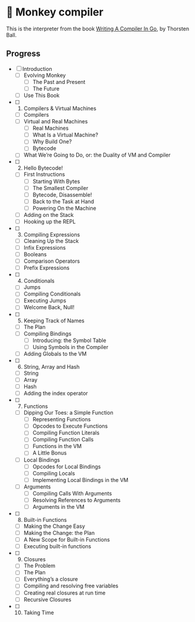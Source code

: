 # 🐒 Monkey compiler

This is the interpreter from the book [Writing A Compiler In Go](https://compilerbook.com/), by Thorsten Ball.

## Progress

- [ ] Introduction
  - [ ] Evolving Monkey
    - [ ] The Past and Present
    - [ ] The Future
  - [ ] Use This Book
- [ ] 1. Compilers & Virtual Machines
  - [ ] Compilers
  - [ ] Virtual and Real Machines
    - [ ] Real Machines
    - [ ] What Is a Virtual Machine?
    - [ ] Why Build One?
    - [ ] Bytecode
  - [ ] What We’re Going to Do, or: the Duality of VM and Compiler
- [ ] 2. Hello Bytecode!
  - [ ] First Instructions
    - [ ] Starting With Bytes
    - [ ] The Smallest Compiler
    - [ ] Bytecode, Disassemble!
    - [ ] Back to the Task at Hand
    - [ ] Powering On the Machine
  - [ ] Adding on the Stack
  - [ ] Hooking up the REPL
- [ ] 3. Compiling Expressions
  - [ ] Cleaning Up the Stack
  - [ ] Infix Expressions
  - [ ] Booleans
  - [ ] Comparison Operators
  - [ ] Prefix Expressions
- [ ] 4. Conditionals
  - [ ] Jumps
  - [ ] Compiling Conditionals
  - [ ] Executing Jumps
  - [ ] Welcome Back, Null!
- [ ] 5. Keeping Track of Names
  - [ ] The Plan
  - [ ] Compiling Bindings
    - [ ] Introducing: the Symbol Table
    - [ ] Using Symbols in the Compiler
  - [ ] Adding Globals to the VM
- [ ] 6. String, Array and Hash
  - [ ] String
  - [ ] Array
  - [ ] Hash
  - [ ] Adding the index operator
- [ ] 7. Functions
  - [ ] Dipping Our Toes: a Simple Function
    - [ ] Representing Functions
    - [ ] Opcodes to Execute Functions
    - [ ] Compiling Function Literals
    - [ ] Compiling Function Calls
    - [ ] Functions in the VM
    - [ ] A Little Bonus
  - [ ] Local Bindings
    - [ ] Opcodes for Local Bindings
    - [ ] Compiling Locals
    - [ ] Implementing Local Bindings in the VM
  - [ ] Arguments
    - [ ] Compiling Calls With Arguments
    - [ ] Resolving References to Arguments
    - [ ] Arguments in the VM
- [ ] 8. Built-in Functions
  - [ ] Making the Change Easy
  - [ ] Making the Change: the Plan
  - [ ] A New Scope for Built-in Functions
  - [ ] Executing built-in functions
- [ ] 9. Closures
  - [ ] The Problem
  - [ ] The Plan
  - [ ] Everything’s a closure
  - [ ] Compiling and resolving free variables
  - [ ] Creating real closures at run time
  - [ ] Recursive Closures
- [ ] 10. Taking Time